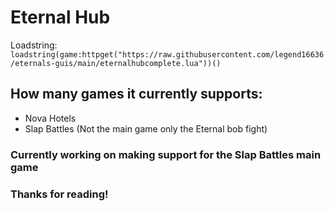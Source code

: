 # Eternal Hub

Loadstring: ```loadstring(game:httpget("https://raw.githubusercontent.com/legend16636/eternals-guis/main/eternalhubcomplete.lua"))()```

## How many games it currently supports:
* Nova Hotels
* Slap Battles (Not the main game only the Eternal bob fight)

### Currently working on making support for the Slap Battles main game

### Thanks for reading!
